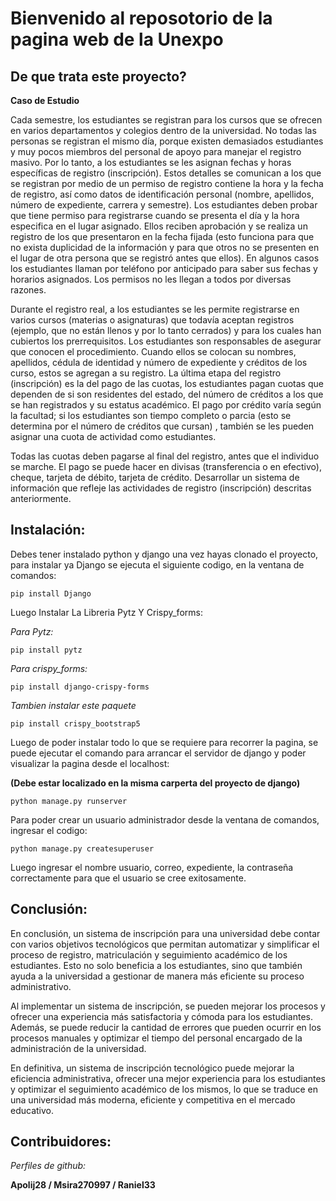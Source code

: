 # Bienvenido al reposotorio de la pagina web de la Unexpo

## De que trata este proyecto?

**Caso de Estudio**

Cada semestre, los estudiantes se registran para los cursos que se ofrecen en varios departamentos y colegios dentro de la universidad. No todas las personas se registran el mismo día, porque existen demasiados estudiantes y muy pocos miembros del personal de apoyo para manejar el registro masivo. Por lo tanto, a los estudiantes se les asignan fechas y horas específicas de registro (inscripción). Estos detalles se comunican a los que se registran por medio de un permiso de registro contiene la hora y la fecha de registro, así como datos de identificación personal (nombre, apellidos, número de expediente, carrera y semestre). Los estudiantes deben probar que tiene permiso para registrarse cuando se presenta el día y la hora especifica en el lugar asignado. Ellos reciben aprobación y se realiza un registro de los que presentaron en la fecha fijada (esto funciona para que no exista duplicidad de la información y para que otros no se presenten en el lugar de otra persona que se registró antes que ellos). En algunos casos los estudiantes llaman por teléfono por anticipado para saber sus fechas y horarios asignados. Los permisos no les llegan a todos por diversas razones.

Durante el registro real, a los estudiantes se les permite registrarse en varios cursos (materias o asignaturas) que todavía aceptan registros (ejemplo, que no están llenos y por lo tanto cerrados) y para los cuales han cubiertos los prerrequisitos. Los estudiantes son responsables de asegurar que conocen el procedimiento. Cuando ellos se colocan su nombres, apellidos, cédula de identidad y número de expediente y créditos de los curso, estos se agregan a su registro. La última etapa del registro (inscripción) es la del pago de las cuotas, los estudiantes pagan cuotas que dependen de si son residentes del estado, del número de créditos a los que se han registrados y su estatus académico. El pago por crédito varía según la facultad; si los estudiantes son tiempo completo o parcia (esto se determina por el número de créditos que cursan) , también se les pueden asignar una cuota de actividad como estudiantes.

Todas las cuotas deben pagarse al final del registro, antes que el individuo se marche. El pago se puede hacer en divisas (transferencia o en efectivo), cheque, tarjeta de débito, tarjeta de crédito. Desarrollar un sistema de información que refleje las actividades de registro (inscripción) descritas anteriormente.

## **Instalación:**

Debes tener instalado python y django una vez hayas clonado el proyecto, para instalar ya Django se ejecuta el siguiente codigo, en la ventana de comandos:

    pip install Django

Luego Instalar La Libreria Pytz Y Crispy_forms:

*Para Pytz:*

    pip install pytz

*Para crispy_forms:*

    pip install django-crispy-forms
 
*Tambien instalar este paquete*
    
    pip install crispy_bootstrap5

Luego de poder instalar todo lo que se requiere para recorrer la pagina, se puede ejecutar el comando para arrancar el servidor de django y poder visualizar la pagina desde el localhost:

**(Debe estar localizado en la misma carperta del proyecto de django)**

    python manage.py runserver

Para poder crear un usuario administrador desde la ventana de comandos, ingresar el codigo:

    python manage.py createsuperuser

Luego ingresar el nombre usuario, correo, expediente, la contraseña correctamente para que el usuario se cree exitosamente.

## Conclusión:

En conclusión, un sistema de inscripción para una universidad debe contar con varios objetivos tecnológicos que permitan automatizar y simplificar el proceso de registro, matriculación y seguimiento académico de los estudiantes. Esto no solo beneficia a los estudiantes, sino que también ayuda a la universidad a gestionar de manera más eficiente su proceso administrativo.

Al implementar un sistema de inscripción, se pueden mejorar los procesos y ofrecer una experiencia más satisfactoria y cómoda para los estudiantes. Además, se puede reducir la cantidad de errores que pueden ocurrir en los procesos manuales y optimizar el tiempo del personal encargado de la administración de la universidad.

En definitiva, un sistema de inscripción tecnológico puede mejorar la eficiencia administrativa, ofrecer una mejor experiencia para los estudiantes y optimizar el seguimiento académico de los mismos, lo que se traduce en una universidad más moderna, eficiente y competitiva en el mercado educativo.

## Contribuidores: 

*Perfiles de github:*

**Apolij28 / Msira270997 / Raniel33**
